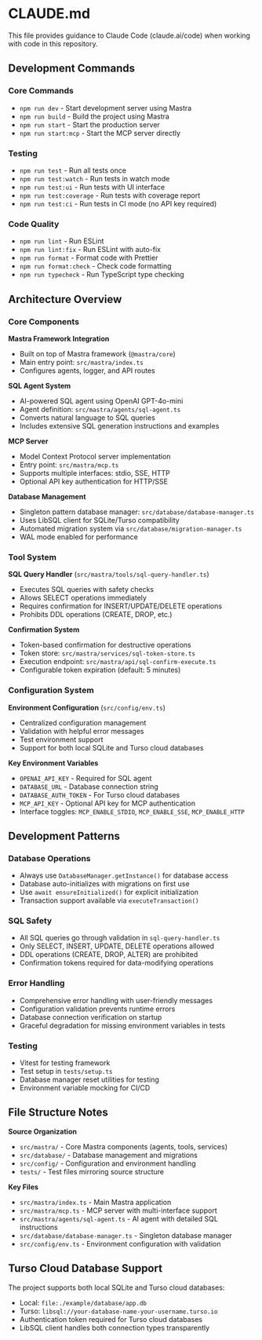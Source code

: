 # CLAUDE.md

This file provides guidance to Claude Code (claude.ai/code) when working with code in this repository.

## Development Commands

### Core Commands

- `npm run dev` - Start development server using Mastra
- `npm run build` - Build the project using Mastra
- `npm run start` - Start the production server
- `npm run start:mcp` - Start the MCP server directly

### Testing

- `npm run test` - Run all tests once
- `npm run test:watch` - Run tests in watch mode
- `npm run test:ui` - Run tests with UI interface
- `npm run test:coverage` - Run tests with coverage report
- `npm run test:ci` - Run tests in CI mode (no API key required)

### Code Quality

- `npm run lint` - Run ESLint
- `npm run lint:fix` - Run ESLint with auto-fix
- `npm run format` - Format code with Prettier
- `npm run format:check` - Check code formatting
- `npm run typecheck` - Run TypeScript type checking

## Architecture Overview

### Core Components

**Mastra Framework Integration**

- Built on top of Mastra framework (`@mastra/core`)
- Main entry point: `src/mastra/index.ts`
- Configures agents, logger, and API routes

**SQL Agent System**

- AI-powered SQL agent using OpenAI GPT-4o-mini
- Agent definition: `src/mastra/agents/sql-agent.ts`
- Converts natural language to SQL queries
- Includes extensive SQL generation instructions and examples

**MCP Server**

- Model Context Protocol server implementation
- Entry point: `src/mastra/mcp.ts`
- Supports multiple interfaces: stdio, SSE, HTTP
- Optional API key authentication for HTTP/SSE

**Database Management**

- Singleton pattern database manager: `src/database/database-manager.ts`
- Uses LibSQL client for SQLite/Turso compatibility
- Automated migration system via `src/database/migration-manager.ts`
- WAL mode enabled for performance

### Tool System

**SQL Query Handler** (`src/mastra/tools/sql-query-handler.ts`)

- Executes SQL queries with safety checks
- Allows SELECT operations immediately
- Requires confirmation for INSERT/UPDATE/DELETE operations
- Prohibits DDL operations (CREATE, DROP, etc.)

**Confirmation System**

- Token-based confirmation for destructive operations
- Token store: `src/mastra/services/sql-token-store.ts`
- Execution endpoint: `src/mastra/api/sql-confirm-execute.ts`
- Configurable token expiration (default: 5 minutes)

### Configuration System

**Environment Configuration** (`src/config/env.ts`)

- Centralized configuration management
- Validation with helpful error messages
- Test environment support
- Support for both local SQLite and Turso cloud databases

**Key Environment Variables**

- `OPENAI_API_KEY` - Required for SQL agent
- `DATABASE_URL` - Database connection string
- `DATABASE_AUTH_TOKEN` - For Turso cloud databases
- `MCP_API_KEY` - Optional API key for MCP authentication
- Interface toggles: `MCP_ENABLE_STDIO`, `MCP_ENABLE_SSE`, `MCP_ENABLE_HTTP`

## Development Patterns

### Database Operations

- Always use `DatabaseManager.getInstance()` for database access
- Database auto-initializes with migrations on first use
- Use `await ensureInitialized()` for explicit initialization
- Transaction support available via `executeTransaction()`

### SQL Safety

- All SQL queries go through validation in `sql-query-handler.ts`
- Only SELECT, INSERT, UPDATE, DELETE operations allowed
- DDL operations (CREATE, DROP, ALTER) are prohibited
- Confirmation tokens required for data-modifying operations

### Error Handling

- Comprehensive error handling with user-friendly messages
- Configuration validation prevents runtime errors
- Database connection verification on startup
- Graceful degradation for missing environment variables in tests

### Testing

- Vitest for testing framework
- Test setup in `tests/setup.ts`
- Database manager reset utilities for testing
- Environment variable mocking for CI/CD

## File Structure Notes

**Source Organization**

- `src/mastra/` - Core Mastra components (agents, tools, services)
- `src/database/` - Database management and migrations
- `src/config/` - Configuration and environment handling
- `tests/` - Test files mirroring source structure

**Key Files**

- `src/mastra/index.ts` - Main Mastra application
- `src/mastra/mcp.ts` - MCP server with multi-interface support
- `src/mastra/agents/sql-agent.ts` - AI agent with detailed SQL instructions
- `src/database/database-manager.ts` - Singleton database manager
- `src/config/env.ts` - Environment configuration with validation

## Turso Cloud Database Support

The project supports both local SQLite and Turso cloud databases:

- Local: `file:./example/database/app.db`
- Turso: `libsql://your-database-name-your-username.turso.io`
- Authentication token required for Turso cloud databases
- LibSQL client handles both connection types transparently
